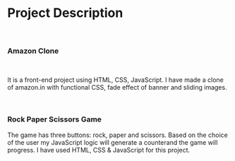 <h1>Project Description</h1>
<br>
<h3>Amazon Clone</h3> <br>
<p>It is a front-end project using HTML, CSS, JavaScript. I have made a clone of amazon.in with functional CSS, fade effect of banner and sliding images.</p>
<br>
<h3>Rock Paper Scissors Game</h3>
<p>The game has three buttons: rock, paper and scissors. Based on the choice of the user my JavaScript logic will generate a counterand the game will progress. I have used HTML, CSS & JavaScript for this project.</p>
